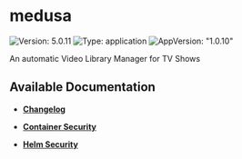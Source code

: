# medusa

![Version: 5.0.11](https://img.shields.io/badge/Version-5.0.11-informational?style=flat-square) ![Type: application](https://img.shields.io/badge/Type-application-informational?style=flat-square) ![AppVersion: "1.0.10"](https://img.shields.io/badge/AppVersion-"1.0.10"-informational?style=flat-square)

An automatic Video Library Manager for TV Shows

## Available Documentation

- [**Changelog**](CHANGELOG)

- [**Container Security**](container-security)

- [**Helm Security**](helm-security)

